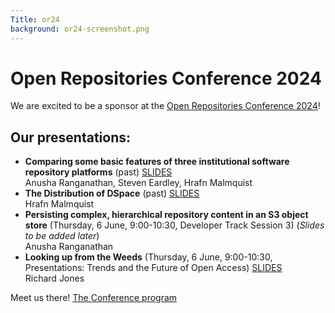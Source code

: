 ```yaml
---
Title: or24
background: or24-screenshot.png
---
```


# Open Repositories Conference 2024

We are excited to be a sponsor at the [Open Repositories Conference 2024](https://or2024.openrepositories.org/)!

## Our presentations:

* **Comparing some basic features of three institutional software repository platforms** (past) [SLIDES]({static}/assets/repositories.pdf)   
  Anusha Ranganathan, Steven Eardley, Hrafn Malmquist
* **The Distribution of DSpace** (past) [SLIDES]({static}/assets/DSpace.pdf)    
  Hrafn Malmquist
* **Persisting complex, hierarchical repository content in an S3 object store** (Thursday, 6 June, 9:00-10:30, Developer Track Session 3) (_Slides to be added later_)  
  Anusha Ranganathan
* **Looking up from the Weeds** (Thursday, 6 June, 9:00-10:30, Presentations: Trends and the Future of Open Access) [SLIDES]({static}/assets/Weeds.pdf)   
  Richard Jones

Meet us there! [The Conference program](https://www.conftool.net/or2024/sessions.php)